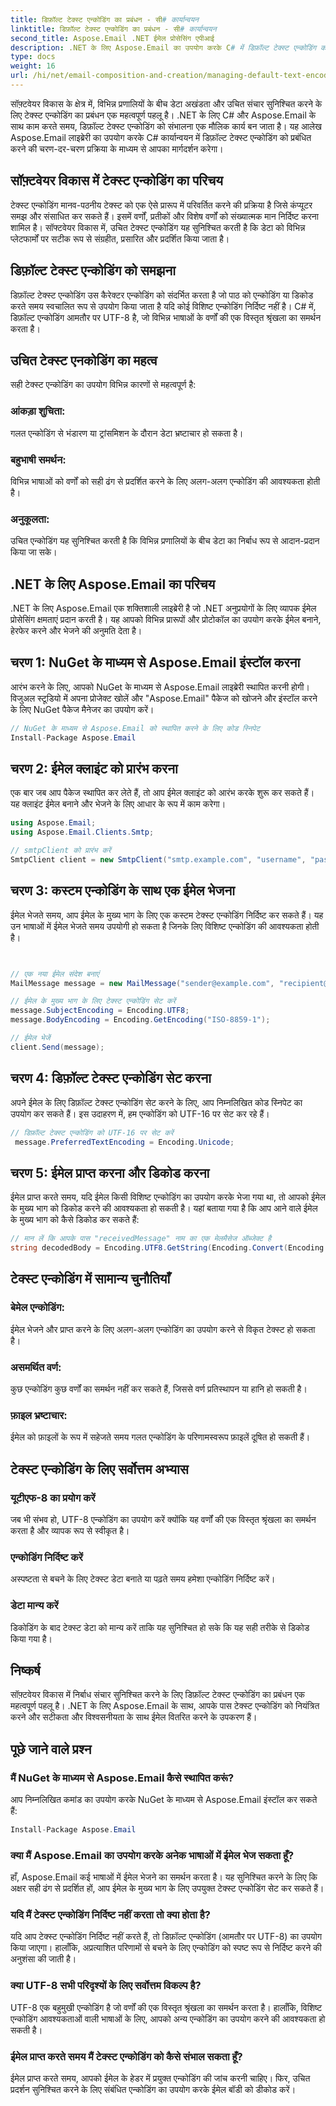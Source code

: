 ```yaml
---
title: डिफ़ॉल्ट टेक्स्ट एन्कोडिंग का प्रबंधन - सी# कार्यान्वयन
linktitle: डिफ़ॉल्ट टेक्स्ट एन्कोडिंग का प्रबंधन - सी# कार्यान्वयन
second_title: Aspose.Email .NET ईमेल प्रोसेसिंग एपीआई
description: .NET के लिए Aspose.Email का उपयोग करके C# में डिफ़ॉल्ट टेक्स्ट एन्कोडिंग को प्रबंधित करना सीखें। स्रोत कोड के साथ चरण-दर-चरण निर्देशों का पालन करें और सटीक डेटा संचार सुनिश्चित करें।
type: docs
weight: 16
url: /hi/net/email-composition-and-creation/managing-default-text-encoding-csharp-implementation/
---
```


सॉफ़्टवेयर विकास के क्षेत्र में, विभिन्न प्रणालियों के बीच डेटा अखंडता और उचित संचार सुनिश्चित करने के लिए टेक्स्ट एन्कोडिंग का प्रबंधन एक महत्वपूर्ण पहलू है। .NET के लिए C# और Aspose.Email के साथ काम करते समय, डिफ़ॉल्ट टेक्स्ट एन्कोडिंग को संभालना एक मौलिक कार्य बन जाता है। यह आलेख Aspose.Email लाइब्रेरी का उपयोग करके C# कार्यान्वयन में डिफ़ॉल्ट टेक्स्ट एन्कोडिंग को प्रबंधित करने की चरण-दर-चरण प्रक्रिया के माध्यम से आपका मार्गदर्शन करेगा।


## सॉफ़्टवेयर विकास में टेक्स्ट एन्कोडिंग का परिचय

टेक्स्ट एन्कोडिंग मानव-पठनीय टेक्स्ट को एक ऐसे प्रारूप में परिवर्तित करने की प्रक्रिया है जिसे कंप्यूटर समझ और संसाधित कर सकते हैं। इसमें वर्णों, प्रतीकों और विशेष वर्णों को संख्यात्मक मान निर्दिष्ट करना शामिल है। सॉफ्टवेयर विकास में, उचित टेक्स्ट एन्कोडिंग यह सुनिश्चित करती है कि डेटा को विभिन्न प्लेटफार्मों पर सटीक रूप से संग्रहीत, प्रसारित और प्रदर्शित किया जाता है।

## डिफ़ॉल्ट टेक्स्ट एन्कोडिंग को समझना

डिफ़ॉल्ट टेक्स्ट एन्कोडिंग उस कैरेक्टर एन्कोडिंग को संदर्भित करता है जो पाठ को एन्कोडिंग या डिकोड करते समय स्वचालित रूप से उपयोग किया जाता है यदि कोई विशिष्ट एन्कोडिंग निर्दिष्ट नहीं है। C# में, डिफ़ॉल्ट एन्कोडिंग आमतौर पर UTF-8 है, जो विभिन्न भाषाओं के वर्णों की एक विस्तृत श्रृंखला का समर्थन करता है।

## उचित टेक्स्ट एनकोडिंग का महत्व

सही टेक्स्ट एन्कोडिंग का उपयोग विभिन्न कारणों से महत्वपूर्ण है:
### आंकड़ा शुचिता:
गलत एन्कोडिंग से भंडारण या ट्रांसमिशन के दौरान डेटा भ्रष्टाचार हो सकता है।
### बहुभाषी समर्थन: 
विभिन्न भाषाओं को वर्णों को सही ढंग से प्रदर्शित करने के लिए अलग-अलग एन्कोडिंग की आवश्यकता होती है।
### अनुकूलता:
उचित एन्कोडिंग यह सुनिश्चित करती है कि विभिन्न प्रणालियों के बीच डेटा का निर्बाध रूप से आदान-प्रदान किया जा सके।

## .NET के लिए Aspose.Email का परिचय

.NET के लिए Aspose.Email एक शक्तिशाली लाइब्रेरी है जो .NET अनुप्रयोगों के लिए व्यापक ईमेल प्रोसेसिंग क्षमताएं प्रदान करती है। यह आपको विभिन्न प्रारूपों और प्रोटोकॉल का उपयोग करके ईमेल बनाने, हेरफेर करने और भेजने की अनुमति देता है।

## चरण 1: NuGet के माध्यम से Aspose.Email इंस्टॉल करना

आरंभ करने के लिए, आपको NuGet के माध्यम से Aspose.Email लाइब्रेरी स्थापित करनी होगी। विजुअल स्टूडियो में अपना प्रोजेक्ट खोलें और "Aspose.Email" पैकेज को खोजने और इंस्टॉल करने के लिए NuGet पैकेज मैनेजर का उपयोग करें।

```csharp
// NuGet के माध्यम से Aspose.Email को स्थापित करने के लिए कोड स्निपेट
Install-Package Aspose.Email
```

## चरण 2: ईमेल क्लाइंट को प्रारंभ करना

एक बार जब आप पैकेज स्थापित कर लेते हैं, तो आप ईमेल क्लाइंट को आरंभ करके शुरू कर सकते हैं। यह क्लाइंट ईमेल बनाने और भेजने के लिए आधार के रूप में काम करेगा।

```csharp
using Aspose.Email;
using Aspose.Email.Clients.Smtp;

// smtpClient को प्रारंभ करें
SmtpClient client = new SmtpClient("smtp.example.com", "username", "password");
```

## चरण 3: कस्टम एन्कोडिंग के साथ एक ईमेल भेजना

ईमेल भेजते समय, आप ईमेल के मुख्य भाग के लिए एक कस्टम टेक्स्ट एन्कोडिंग निर्दिष्ट कर सकते हैं। यह उन भाषाओं में ईमेल भेजते समय उपयोगी हो सकता है जिनके लिए विशिष्ट एन्कोडिंग की आवश्यकता होती है।

```csharp


// एक नया ईमेल संदेश बनाएं
MailMessage message = new MailMessage("sender@example.com", "recipient@example.com", "Subject", "Body");

// ईमेल के मुख्य भाग के लिए टेक्स्ट एन्कोडिंग सेट करें
message.SubjectEncoding = Encoding.UTF8;
message.BodyEncoding = Encoding.GetEncoding("ISO-8859-1");

// ईमेल भेजें
client.Send(message);
```

## चरण 4: डिफ़ॉल्ट टेक्स्ट एन्कोडिंग सेट करना

अपने ईमेल के लिए डिफ़ॉल्ट टेक्स्ट एन्कोडिंग सेट करने के लिए, आप निम्नलिखित कोड स्निपेट का उपयोग कर सकते हैं। इस उदाहरण में, हम एन्कोडिंग को UTF-16 पर सेट कर रहे हैं।

```csharp
// डिफ़ॉल्ट टेक्स्ट एन्कोडिंग को UTF-16 पर सेट करें
 message.PreferredTextEncoding = Encoding.Unicode;
```

## चरण 5: ईमेल प्राप्त करना और डिकोड करना

ईमेल प्राप्त करते समय, यदि ईमेल किसी विशिष्ट एन्कोडिंग का उपयोग करके भेजा गया था, तो आपको ईमेल के मुख्य भाग को डिकोड करने की आवश्यकता हो सकती है। यहां बताया गया है कि आप आने वाले ईमेल के मुख्य भाग को कैसे डिकोड कर सकते हैं:

```csharp
// मान लें कि आपके पास "receivedMessage" नाम का एक मेलमैसेज ऑब्जेक्ट है
string decodedBody = Encoding.UTF8.GetString(Encoding.Convert(Encoding.GetEncoding("ISO-8859-1"), Encoding.UTF8, Encoding.GetEncoding("ISO-8859-1").GetBytes(receivedMessage.Body)));
```

## टेक्स्ट एन्कोडिंग में सामान्य चुनौतियाँ

### बेमेल एन्कोडिंग: 
ईमेल भेजने और प्राप्त करने के लिए अलग-अलग एन्कोडिंग का उपयोग करने से विकृत टेक्स्ट हो सकता है।
### असमर्थित वर्ण:
कुछ एन्कोडिंग कुछ वर्णों का समर्थन नहीं कर सकते हैं, जिससे वर्ण प्रतिस्थापन या हानि हो सकती है।
### फ़ाइल भ्रष्टाचार: 
ईमेल को फ़ाइलों के रूप में सहेजते समय गलत एन्कोडिंग के परिणामस्वरूप फ़ाइलें दूषित हो सकती हैं।

## टेक्स्ट एन्कोडिंग के लिए सर्वोत्तम अभ्यास

### यूटीएफ-8 का प्रयोग करें 
 जब भी संभव हो, UTF-8 एन्कोडिंग का उपयोग करें क्योंकि यह वर्णों की एक विस्तृत श्रृंखला का समर्थन करता है और व्यापक रूप से स्वीकृत है।
### एन्कोडिंग निर्दिष्ट करें 
 अस्पष्टता से बचने के लिए टेक्स्ट डेटा बनाते या पढ़ते समय हमेशा एन्कोडिंग निर्दिष्ट करें।
### डेटा मान्य करें 
 डिकोडिंग के बाद टेक्स्ट डेटा को मान्य करें ताकि यह सुनिश्चित हो सके कि यह सही तरीके से डिकोड किया गया है।

## निष्कर्ष

सॉफ़्टवेयर विकास में निर्बाध संचार सुनिश्चित करने के लिए डिफ़ॉल्ट टेक्स्ट एन्कोडिंग का प्रबंधन एक महत्वपूर्ण पहलू है। .NET के लिए Aspose.Email के साथ, आपके पास टेक्स्ट एन्कोडिंग को नियंत्रित करने और सटीकता और विश्वसनीयता के साथ ईमेल वितरित करने के उपकरण हैं।

## पूछे जाने वाले प्रश्न

### मैं NuGet के माध्यम से Aspose.Email कैसे स्थापित करूं?

आप निम्नलिखित कमांड का उपयोग करके NuGet के माध्यम से Aspose.Email इंस्टॉल कर सकते हैं:
```csharp
Install-Package Aspose.Email
```

### क्या मैं Aspose.Email का उपयोग करके अनेक भाषाओं में ईमेल भेज सकता हूँ?

हाँ, Aspose.Email कई भाषाओं में ईमेल भेजने का समर्थन करता है। यह सुनिश्चित करने के लिए कि अक्षर सही ढंग से प्रदर्शित हों, आप ईमेल के मुख्य भाग के लिए उपयुक्त टेक्स्ट एन्कोडिंग सेट कर सकते हैं।

### यदि मैं टेक्स्ट एन्कोडिंग निर्दिष्ट नहीं करता तो क्या होता है?

यदि आप टेक्स्ट एन्कोडिंग निर्दिष्ट नहीं करते हैं, तो डिफ़ॉल्ट एन्कोडिंग (आमतौर पर UTF-8) का उपयोग किया जाएगा। हालाँकि, अप्रत्याशित परिणामों से बचने के लिए एन्कोडिंग को स्पष्ट रूप से निर्दिष्ट करने की अनुशंसा की जाती है।

### क्या UTF-8 सभी परिदृश्यों के लिए सर्वोत्तम विकल्प है?

UTF-8 एक बहुमुखी एन्कोडिंग है जो वर्णों की एक विस्तृत श्रृंखला का समर्थन करता है। हालाँकि, विशिष्ट एन्कोडिंग आवश्यकताओं वाली भाषाओं के लिए, आपको अन्य एन्कोडिंग का उपयोग करने की आवश्यकता हो सकती है।

### ईमेल प्राप्त करते समय मैं टेक्स्ट एन्कोडिंग को कैसे संभाल सकता हूँ?

ईमेल प्राप्त करते समय, आपको ईमेल के हेडर में प्रयुक्त एन्कोडिंग की जांच करनी चाहिए। फिर, उचित प्रदर्शन सुनिश्चित करने के लिए संबंधित एन्कोडिंग का उपयोग करके ईमेल बॉडी को डीकोड करें।